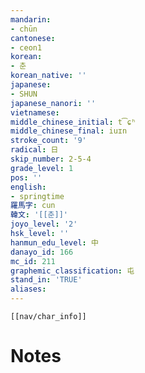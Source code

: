 ```yaml
---
mandarin:
- chūn
cantonese:
- ceon1
korean:
- 춘
korean_native: ''
japanese:
- SHUN
japanese_nanori: ''
vietnamese:
middle_chinese_initial: t͡ɕʰ
middle_chinese_final: iuɪn
stroke_count: '9'
radical: 日
skip_number: 2-5-4
grade_level: 1
pos: ''
english:
- springtime
羅馬字: cun
韓文: '[[춘]]'
joyo_level: '2'
hsk_level: ''
hanmun_edu_level: 中
danayo_id: 166
mc_id: 211
graphemic_classification: 屯
stand_in: 'TRUE'
aliases:
---
```

```meta-bind-embed
[[nav/char_info]]
```

# Notes
